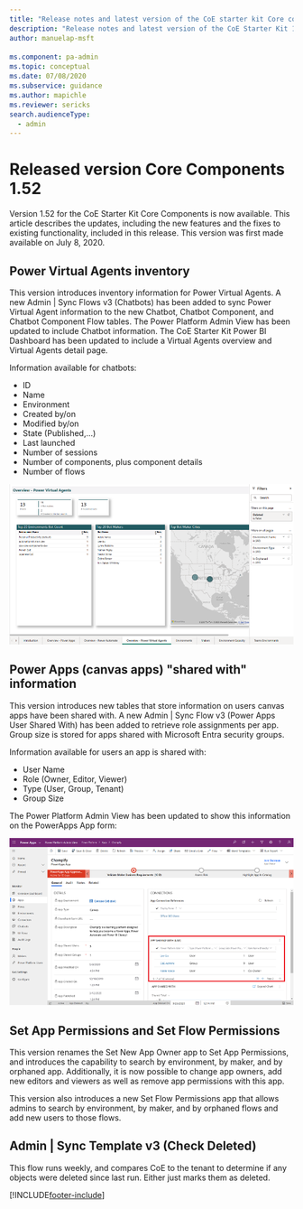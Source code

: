 ```yaml
---
title: "Release notes and latest version of the CoE starter kit Core components 1.52 | MicrosoftDocs"
description: "Release notes and latest version of the CoE Starter Kit 1.52."
author: manuelap-msft

ms.component: pa-admin
ms.topic: conceptual
ms.date: 07/08/2020
ms.subservice: guidance
ms.author: mapichle
ms.reviewer: sericks
search.audienceType: 
  - admin
---
```


# Released version Core Components 1.52

Version 1.52 for the CoE Starter Kit Core Components is now available. This article describes the updates, including the new features and the fixes to existing functionality, included in this release. This version was first made available on July 8, 2020.

## Power Virtual Agents inventory

This version introduces inventory information for Power Virtual Agents. A new Admin | Sync Flows v3 (Chatbots) has been added to sync Power Virtual Agent information to the new Chatbot, Chatbot Component, and Chatbot Component Flow tables. The Power Platform Admin View has been updated to include Chatbot information. The CoE Starter Kit Power BI Dashboard has been updated to include a Virtual Agents overview and Virtual Agents detail page.

Information available for chatbots:

- ID
- Name
- Environment
- Created by/on
- Modified by/on
- State (Published,...)
- Last launched
- Number of sessions
- Number of components, plus component details
- Number of flows

![Power Platform Admin View - Virtual Agents inventory.](../media/pb-4.png "Power Platform Admin View - Virtual Agents inventory")

## Power Apps (canvas apps) "shared with" information

This version introduces new tables that store information on users canvas apps have been shared with. A new Admin | Sync Flow v3 (Power Apps User Shared With) has been added to retrieve role assignments per app. Group size is stored for apps shared with Microsoft Entra security groups.

Information available for users an app is shared with:

- User Name
- Role (Owner, Editor, Viewer)
- Type (User, Group, Tenant)
- Group Size

The Power Platform Admin View has been updated to show this information on the PowerApps App form:

![Power Platform Admin View - View who an app is shared with.](../media/coe-mda2.png "Power Platform Admin View - View who an app is shared with")

## Set App Permissions and Set Flow Permissions

This version renames the Set New App Owner app to Set App Permissions, and introduces the capability to search by environment, by maker, and by orphaned app. Additionally, it is now possible to change app owners, add new editors and viewers as well as remove app permissions with this app.

This version also introduces a new Set Flow Permissions app that allows admins to search by environment, by maker, and by orphaned flows and add new users to those flows.

## Admin | Sync Template v3 (Check Deleted)

This flow runs weekly, and compares CoE to the tenant to determine if any objects were deleted since last run. Either just marks them as deleted.


[!INCLUDE[footer-include](../../../includes/footer-banner.md)]